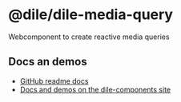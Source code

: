 # @dile/dile-media-query

Webcomponent to create reactive media queries

## Docs an demos

- [GitHub readme docs](https://github.com/Polydile/dile-components/blob/master/site/pages/components/dile-media-query.rocket.md)
- [Docs and demos on the dile-components site](https://dile-components.polydile.com/components/dile-media-query/)